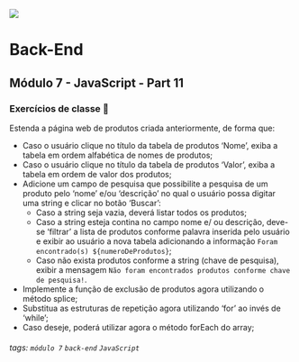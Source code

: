 ![](https://portal.alphaedtech.org.br/images/edtech/logo-edtech.webp)

# Back-End

## Módulo 7 - JavaScript - Part 11

### Exercícios de classe 🏫

Estenda a página web de produtos criada anteriormente, de forma que:

* Caso o usuário clique no título da tabela de produtos ‘Nome’, exiba a tabela em ordem alfabética de nomes de produtos;
* Caso o usuário clique no título da tabela de produtos ‘Valor’, exiba a tabela em ordem de valor dos produtos;
* Adicione um campo de pesquisa que possibilite a pesquisa de um produto pelo ‘nome’ e/ou ‘descrição’ no qual o usuário possa digitar uma string e clicar no botão ‘Buscar’:
  - Caso a string seja vazia, deverá listar todos os produtos;
  - Caso a string esteja contina no campo nome e/ ou descrição, deve-se ‘filtrar’ a lista de produtos conforme palavra inserida pelo usuário e exibir ao usuário a nova tabela adicionando a informação `Foram encontrado(s) ${numeroDeProdutos}`;
  - Caso não exista produtos conforme a string (chave de pesquisa), exibir a mensagem `Não foram encontrados produtos conforme chave de pesquisa!`.
* Implemente a função de exclusão de produtos agora utilizando o método splice;
* Substitua as estruturas de repetição agora utilizando ‘for’ ao invés de ‘while’;
* Caso deseje, poderá utilizar agora o método forEach do array;

###### tags: `módulo 7` `back-end` `JavaScript`
